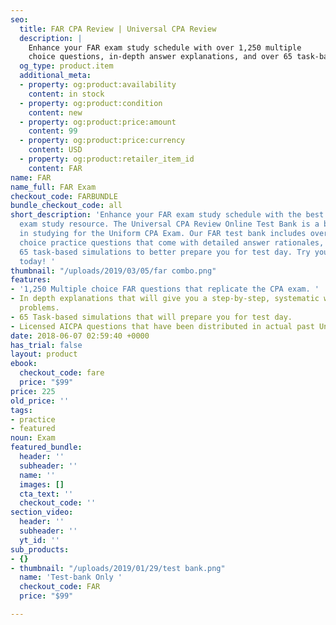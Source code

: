```yaml
---
seo:
  title: FAR CPA Review | Universal CPA Review
  description: |
    Enhance your FAR exam study schedule with over 1,250 multiple
    choice questions, in-depth answer explanations, and over 65 task-based simulations to prepare you for test day.
  og_type: product.item
  additional_meta:
  - property: og:product:availability
    content: in stock
  - property: og:product:condition
    content: new
  - property: og:product:price:amount
    content: 99
  - property: og:product:price:currency
    content: USD
  - property: og:product:retailer_item_id
    content: FAR
name: FAR
name_full: FAR Exam
checkout_code: FARBUNDLE
bundle_checkout_code: all
short_description: 'Enhance your FAR exam study schedule with the best online CPA
  exam study resource. The Universal CPA Review Online Test Bank is a brand-new supplement
  in studying for the Uniform CPA Exam. Our FAR test bank includes over 1,250 multiple
  choice practice questions that come with detailed answer rationales, as well as
  65 task-based simulations to better prepare you for test day. Try your free trial
  today! '
thumbnail: "/uploads/2019/03/05/far combo.png"
features:
- '1,250 Multiple choice FAR questions that replicate the CPA exam. '
- In depth explanations that will give you a step-by-step, systematic way of solving
  problems.
- 65 Task-based simulations that will prepare you for test day.
- Licensed AICPA questions that have been distributed in actual past Uniform CPA Exams.
date: 2018-06-07 02:59:40 +0000
has_trial: false
layout: product
ebook:
  checkout_code: fare
  price: "$99"
price: 225
old_price: ''
tags:
- practice
- featured
noun: Exam
featured_bundle:
  header: ''
  subheader: ''
  name: ''
  images: []
  cta_text: ''
  checkout_code: ''
section_video:
  header: ''
  subheader: ''
  yt_id: ''
sub_products:
- {}
- thumbnail: "/uploads/2019/01/29/test bank.png"
  name: 'Test-bank Only '
  checkout_code: FAR
  price: "$99"

---
```

